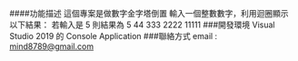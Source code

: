####功能描述 
這個專案是做數字金字塔倒置 輸入一個整數數字，利用迴圈顯示以下結果：
若輸入是 5 則結果為
5
44
333
2222
11111
###開發環境
Visual Studio 2019 的 Console Application
###聯絡方式
email : mind8789@gmail.com